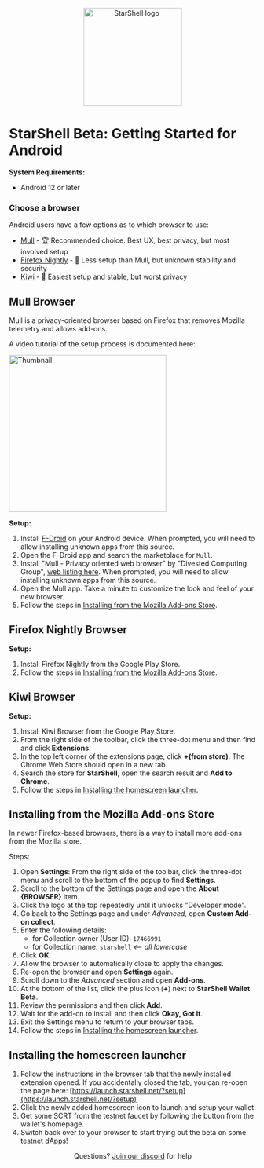 
<p align="center">
  <a href="https://starshell.net/">
    <img src="https://user-images.githubusercontent.com/1456400/193138959-e7b67004-7264-4404-b1f9-ff933c88f4eb.png" alt="StarShell logo" width="200">
  </a>
</p>

# StarShell Beta: Getting Started for Android

**System Requirements:**
 - Android 12 or later

### Choose a browser

Android users have a few options as to which browser to use:

 - [Mull](#mull-browser) - 🏆 Recommended choice. Best UX, best privacy, but most involved setup
 - [Firefox Nightly](#firefox-nightly-browser) - 🔪 Less setup than Mull, but unknown stability and security
 - [Kiwi](#kiwi) - 🍼 Easiest setup and stable, but worst privacy


## Mull Browser

Mull is a privacy-oriented browser based on Firefox that removes Mozilla telemetry and allows add-ons.

A video tutorial of the setup process is documented here:
<div align="left">
      <a href="https://www.youtube.com/watch?v=uaLw0nCHAxM">
         <img width="320" alt="Thumbnail" src="https://user-images.githubusercontent.com/1456400/193150317-64befa4f-a653-4dc6-b552-76fd079523ae.png">
      </a>
</div>

**Setup:**
 1. Install [F-Droid](https://f-droid.org/en/) on your Android device. When prompted, you will need to allow installing unknown apps from this source.
 2. Open the F-Droid app and search the marketplace for `Mull`.
 3. Install "Mull - Privacy oriented web browser" by "Divested Computing Group", [web listing here](https://f-droid.org/packages/us.spotco.fennec_dos/). When prompted, you will need to allow installing unknown apps from this source.
 4. Open the Mull app. Take a minute to customize the look and feel of your new browser.
 5. Follow the steps in [Installing from the Mozilla Add-ons Store](#installing-from-the-mozilla-add-ons-store).


## Firefox Nightly Browser

**Setup:**
 1. Install Firefox Nightly from the Google Play Store.
 2. Follow the steps in [Installing from the Mozilla Add-ons Store](#installing-from-the-mozilla-add-ons-store).


## Kiwi Browser

**Setup:**
 1. Install Kiwi Browser from the Google Play Store.
 2. From the right side of the toolbar, click the three-dot menu and then find and click **Extensions**.
 3. In the top left corner of the extensions page, click **+(from store)**. The Chrome Web Store should open in a new tab.
 4. Search the store for **StarShell**, open the search result and **Add to Chrome**.
 5. Follow the steps in [Installing the homescreen launcher](#installing-the-homescreen-launcher).

## Installing from the Mozilla Add-ons Store

In newer Firefox-based browsers, there is a way to install more add-ons from the Mozilla store.

Steps:
 1. Open **Settings**: From the right side of the toolbar, click the three-dot menu and scroll to the bottom of the popup to find **Settings**.
 2. Scroll to the bottom of the Settings page and open the **About {BROWSER}** item.
 3. Click the logo at the top repeatedly until it unlocks "Developer mode".
 4. Go back to the Settings page and under _Advanced_, open **Custom Add-on collect**.
 5. Enter the following details:
    - for Collection owner (User ID): `17466991`
	 - for Collection name: `starshell`  _&lt;-- all lowercase_
 6. Click **OK**.
 7. Allow the browser to automatically close to apply the changes.
 8. Re-open the browser and open **Settings** again.
 9. Scroll down to the _Advanced_ section and open **Add-ons**.
 10. At the bottom of the list, click the plus icon (**+**) next to **StarShell Wallet Beta**.
 11. Review the permissions and then click **Add**.
 12. Wait for the add-on to install and then click **Okay, Got it**.
 13. Exit the Settings menu to return to your browser tabs.
 14. Follow the steps in [Installing the homescreen launcher](#installing-the-homescreen-launcher).

## Installing the homescreen launcher

 1. Follow the instructions in the browser tab that the newly installed extension opened. If you accidentally closed the tab, you can re-open the page here: [https://launch.starshell.net/?setup](https://launch.starshell.net/?setup)
 2. Click the newly added homescreen icon to launch and setup your wallet.
 3. Get some SCRT from the testnet faucet by following the button from the wallet's homepage.
 4. Switch back over to your browser to start trying out the beta on some testnet dApps!

 
<p align="center">
	Questions? <a href="https://discord.gg/U8SSK7T4xh">Join our discord</a> for help
</p>
